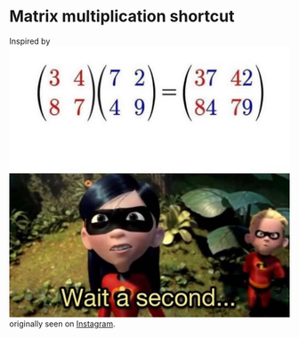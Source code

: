 # Matrix multiplication shortcut
Inspired by ![image](meme_idea.jpg) originally seen on [Instagram](https://www.instagram.com/p/CGU-zwnjE6r/).
